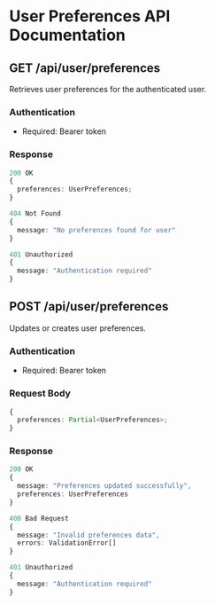 # User Preferences API Documentation

## GET /api/user/preferences

Retrieves user preferences for the authenticated user.

### Authentication
- Required: Bearer token

### Response
```typescript
200 OK
{
  preferences: UserPreferences;
}

404 Not Found
{
  message: "No preferences found for user"
}

401 Unauthorized
{
  message: "Authentication required"
}
```

## POST /api/user/preferences

Updates or creates user preferences.

### Authentication
- Required: Bearer token

### Request Body
```typescript
{
  preferences: Partial<UserPreferences>;
}
```

### Response
```typescript
200 OK
{
  message: "Preferences updated successfully",
  preferences: UserPreferences
}

400 Bad Request
{
  message: "Invalid preferences data",
  errors: ValidationError[]
}

401 Unauthorized
{
  message: "Authentication required"
}
```